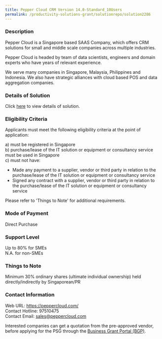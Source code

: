 ```yaml
---
title: Pepper Cloud CRM Version 14.0-Standard_10Users
permalink: /productivity-solutions-grant/solutionrepo/solution2286
---
```


### Description

Pepper Cloud is a Singapore based SAAS Company, which offers CRM solutions for small and middle scale companies across multiple industries. 

Pepper Cloud is headed by team of data scientists, engineers and domain experts who have years of relevant experience.

We serve many companies in Singapore, Malaysia, Philippines and Indonesia. We also have strategic alliances with cloud based POS and data aggregation companies.

### Details of Solution

Click <a href='https://www.gobusiness.gov.sg/images/psg/Pepper_Cloud_20200952_Desensitised_Annex_3_Part_3.pdf' target='_blank' rel='noopener'>here</a> to view details of solution.

### Eligibility Criteria

Applicants must meet the following eligibility criteria at the point of application:

a) must be registered in Singapore <br>
b) purchase/lease of the IT solution or equipment or consultancy service must be used in Singapore <br>
c) must not have:
- Made any payment to a supplier, vendor or third party in relation to the purchase/lease of the IT solution or equipment or consultancy service
- Signed any contract with a supplier, vendor or third party in relation to the purchase/lease of the IT solution or equipment or consultancy service

Please refer to 'Things to Note' for additional requirements.

### Mode of Payment
Direct Purchase

### Support Level
Up to 80% for SMEs <br>
N.A. for non-SMEs

### Things to Note
Minimum 30% ordinary shares (ultimate individual ownership) held directly/indirectly by Singaporean/PR

### Contact Information
Web URL: https://peppercloud.com/ <br>Contact Hotline: 97510475 <br>Contact Email: sales@peppercloud.com <br>

Interested companies can get a quotation from the pre-approved vendor, before applying for the PSG through the <a target='_blank' rel='noopener' href='https://www.businessgrants.gov.sg/'>Business Grant Portal (BGP)</a>.
